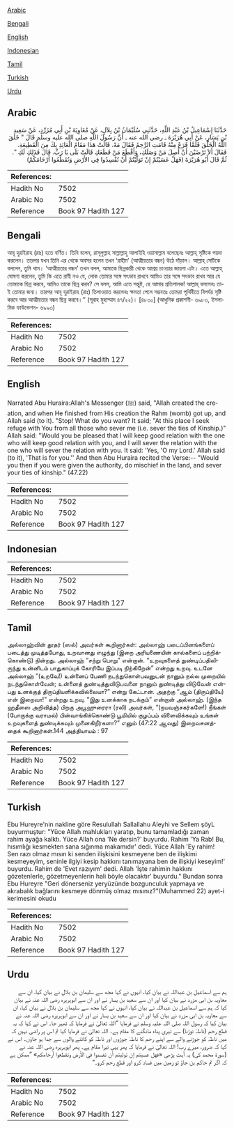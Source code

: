 [Arabic](#arabic)

[Bengali](#bengali)

[English](#english)

[Indonesian](#indonesian)

[Tamil](#tamil)

[Turkish](#turkish)

[Urdu](#urdu)

## Arabic


<div dir="rtl" lang="ar" style={{fontSize:'larger',backgroundColor:'#f8f9fa',padding:20}}>
حَدَّثَنَا إِسْمَاعِيلُ بْنُ عَبْدِ اللَّهِ، حَدَّثَنِي سُلَيْمَانُ بْنُ بِلاَلٍ، عَنْ مُعَاوِيَةَ بْنِ أَبِي مُزَرِّدٍ، عَنْ سَعِيدِ بْنِ يَسَارٍ، عَنْ أَبِي هُرَيْرَةَ ـ رضى الله عنه ـ أَنَّ رَسُولَ اللَّهِ صلى الله عليه وسلم قَالَ ‏"‏ خَلَقَ اللَّهُ الْخَلْقَ فَلَمَّا فَرَغَ مِنْهُ قَامَتِ الرَّحِمُ فَقَالَ مَهْ‏.‏ قَالَتْ هَذَا مَقَامُ الْعَائِذِ بِكَ مِنَ الْقَطِيعَةِ‏.‏ فَقَالَ أَلاَ تَرْضَيْنَ أَنْ أَصِلَ مَنْ وَصَلَكِ، وَأَقْطَعَ مَنْ قَطَعَكِ قَالَتْ بَلَى يَا رَبِّ‏.‏ قَالَ فَذَلِكِ لَكِ ‏"‏‏.‏ ثُمَّ قَالَ أَبُو هُرَيْرَةَ ‏(‏فَهَلْ عَسَيْتُمْ إِنْ تَوَلَّيْتُمْ أَنْ تُفْسِدُوا فِي الأَرْضِ وَتُقَطِّعُوا أَرْحَامَكُمْ‏)‏
</div>
<div style={{backgroundColor:'#f8f9fa',padding:20, marginBottom: 10}}><table> <thead> <tr> <th>References:</th> <th></th> </tr> </thead> <tbody><tr><td>Hadith No</td><td>7502</td></tr><tr><td>Arabic No</td><td>7502</td></tr><tr><td>Reference</td><td>Book 97 Hadith 127</td></tr></tbody></table></div>

## Bengali


<div dir="ltr" lang="bn" style={{fontSize:'larger',backgroundColor:'#f8f9fa',padding:20}}>
আবূ হুরাইরাহ (রাঃ) হতে বর্ণিত। তিনি বলেন, রাসূলুল্লাহ সাল্লাল্লাহু আলাইহি ওয়াসাল্লাম বলেছেনঃ আল্লাহ্ সৃষ্টিকে পয়দা করলেন। তারপর যখন তিনি এর থেকে অবসর হলেন তখন ‘রাহীম’ (আত্মীয়তার বন্ধন) উঠে দাঁড়াল। আল্লাহ্ সেটিকে বললেন, তুমি থাম। ‘আত্মীয়তার বন্ধন’ তখন বলল, আমাকে ছিন্নকারী থেকে আশ্রয় চাওয়ার জায়গা এটা। এতে আল্লাহ্ ঘোষণা করলেন, তুমি কি এতে রাযী নও যে, লোক তোমার সঙ্গে সৎভাব রাখবে আমিও তার সঙ্গে সৎভাব রাখব আর যে তোমাকে ছিন্ন করবে, আমিও তাকে ছিন্ন করব? সে বলল, আমি এতে সন্তুষ্ট, হে আমার প্রতিপালক! আল্লাহ্ বললেনঃ তা-ই তোমার জন্য। তারপর আবূ হুরাইরাহ (রাঃ) তিলাওয়াত করলেনঃ ক্ষমতা পেলে সম্ভবতঃ তোমরা পৃথিবীতে বিপর্যয় সৃষ্টি করবে আর আত্মীয়তার বন্ধন ছিন্ন করবে।’’ (সূরাহ মুহাম্মাদ ৪৭/২২)। [৪৮৩০] (আধুনিক প্রকাশনী- ৬৯৮৩, ইসলামিক ফাউন্ডেশন- ৬৯৯৩)
</div>
<div style={{backgroundColor:'#f8f9fa',padding:20, marginBottom: 10}}><table> <thead> <tr> <th>References:</th> <th></th> </tr> </thead> <tbody><tr><td>Hadith No</td><td>7502</td></tr><tr><td>Arabic No</td><td>7502</td></tr><tr><td>Reference</td><td>Book 97 Hadith 127</td></tr></tbody></table></div>

## English


<div dir="ltr" lang="en" style={{fontSize:'larger',backgroundColor:'#f8f9fa',padding:20}}>
Narrated Abu Huraira:Allah's Messenger (ﷺ) said, "Allah created the creation, and when He finished from His creation the Rahm (womb) got up, and Allah said (to it). "Stop! What do you want? It said; "At this place I seek refuge with You from all those who sever me (i.e. sever the ties of Kinship.)" Allah said: "Would you be pleased that I will keep good relation with the one who will keep good relation with you, and I will sever the relation with the one who will sever the relation with you. It said: 'Yes, 'O my Lord.' Allah said (to it), 'That is for you.'' And then Abu Huraira recited the Verse:-- "Would you then if you were given the authority, do mischief in the land, and sever your ties of kinship." (47.22)
</div>
<div style={{backgroundColor:'#f8f9fa',padding:20, marginBottom: 10}}><table> <thead> <tr> <th>References:</th> <th></th> </tr> </thead> <tbody><tr><td>Hadith No</td><td>7502</td></tr><tr><td>Arabic No</td><td>7502</td></tr><tr><td>Reference</td><td>Book 97 Hadith 127</td></tr></tbody></table></div>

## Indonesian


<div dir="ltr" lang="id" style={{fontSize:'larger',backgroundColor:'#f8f9fa',padding:20}}>

</div>
<div style={{backgroundColor:'#f8f9fa',padding:20, marginBottom: 10}}><table> <thead> <tr> <th>References:</th> <th></th> </tr> </thead> <tbody><tr><td>Hadith No</td><td>7502</td></tr><tr><td>Arabic No</td><td>7502</td></tr><tr><td>Reference</td><td>Book 97 Hadith 127</td></tr></tbody></table></div>

## Tamil


<div dir="ltr" lang="ta" style={{fontSize:'larger',backgroundColor:'#f8f9fa',padding:20}}>
அல்லாஹ்வின் தூதர் (ஸல்) அவர்கள் கூறினார்கள்: அல்லாஹ் படைப்பினங்களைப் படைத்து முடித்தபோது, உறவானது எழுந்து (இறை அரியணையின் கால்களைப் பற்றிக்கொண்டு) நின்றது. அல்லாஹ் “சற்று பொறு” என்றான். “உறவுகளைத் துண்டிப்பதிலிருந்து உன்னிடம் பாதுகாப்புக் கோரியே இப்படி நிற்கிறேன்” என்றது உறவு. உடனே அல்லாஹ் “(உறவே!) உன்னைப் பேணி நடந்துகொள்பவனுடன் நானும் நல்ல முறையில் நடந்துகொள்வேன்; உன்னைத் துண்டித்துவிடுபவனை நானும் துண்டித்து விடுவேன் என்பது உனக்குத் திருப்தியளிக்கவில்லையா?” என்று கேட்டான். அதற்கு “ஆம் (திருப்தியே) என் இறைவா!” என்றது உறவு. “இது உனக்காக நடக்கும்” என்றான் அல்லாஹ். (இந்த ஹதீஸை அறிவித்த) பிறகு அபூஹுரைரா (ரலி) அவர்கள், “(நயவஞ்சகர்களே!) நீங்கள் (போருக்கு வராமல்) பின்வாங்கிக்கொண்டு பூமியில் குழப்பம் விளைவிக்கவும் உங்கள் உறவுகளைத் துண்டிக்கவும் முனைகிறீர்களா?” எனும் (47:22 ஆவது) இறைவசனத்தைக் கூறினார்கள்.144 அத்தியாயம் : 97
</div>
<div style={{backgroundColor:'#f8f9fa',padding:20, marginBottom: 10}}><table> <thead> <tr> <th>References:</th> <th></th> </tr> </thead> <tbody><tr><td>Hadith No</td><td>7502</td></tr><tr><td>Arabic No</td><td>7502</td></tr><tr><td>Reference</td><td>Book 97 Hadith 127</td></tr></tbody></table></div>

## Turkish


<div dir="ltr" lang="tr" style={{fontSize:'larger',backgroundColor:'#f8f9fa',padding:20}}>
Ebu Hureyre'nin nakline göre Resulullah Sallallahu Aleyhi ve Sellem şöyL buyurmuştur: "Yüce Allah mahlukları yaratıp, bunu tamamladığı zaman rahim ayağa kalktı. Yüce Allah ona 'Ne dersin?' buyurdu. Rahim 'Ya Rab! Bu, hısımlığı kesmekten sana sığınma makamıdır' dedi. Yüce Allah 'Ey rahim! Sen razı olmaz mısın ki senden ilişkisini kesmeyene ben de ilişkimi kesmeyeyim, seninle ilgiyi kesip hakkını tanımayana ben de ilişkiyi keseyim!' buyurdu. Rahim de 'Evet razıyım' dedi. Allah 'İşte rahimin hakkını gözetenlerle, gözetmeyenlerin hali böyle olacaktır' buyurdu." Bundan sonra Ebu Hureyre "Geri dönerseniz yeryüzünde bozgunculuk yapmaya ve akrabalık bağlarını kesmeye dönmüş olmaz mısınız?"(Muhammed 22) ayet-i kerimesini okudu
</div>
<div style={{backgroundColor:'#f8f9fa',padding:20, marginBottom: 10}}><table> <thead> <tr> <th>References:</th> <th></th> </tr> </thead> <tbody><tr><td>Hadith No</td><td>7502</td></tr><tr><td>Arabic No</td><td>7502</td></tr><tr><td>Reference</td><td>Book 97 Hadith 127</td></tr></tbody></table></div>

## Urdu


<div dir="rtl" lang="ur" style={{fontSize:'larger',backgroundColor:'#f8f9fa',padding:20}}>
ہم سے اسماعیل بن عبداللہ نے بیان کیا، انہوں نے کہا مجھ سے سلیمان بن بلال نے بیان کیا، ان سے معاویہ بن ابی مزرد نے بیان کیا اور ان سے سعید بن یسار نے اور ان سے ابوہریرہ رضی اللہ عنہ نے بیان کیا کہ ہم سے اسماعیل بن عبداللہ نے بیان کیا، انہوں نے کہا مجھ سے سلیمان بن بلال نے بیان کیا، ان سے معاویہ بن ابی مزرد نے بیان کیا اور ان سے سعید بن یسار نے اور ان سے ابوہریرہ رضی اللہ عنہ نے بیان کیا کہ رسول اللہ صلی اللہ علیہ وسلم نے فرمایا ”اللہ تعالیٰ نے فرمایا کہ ٹھہر جا۔ اس نے کہا کہ یہ قطع رحم (ناطہٰ توڑنا) سے تیری پناہ مانگنے کا مقام ہے۔ اللہ تعالیٰ نے فرمایا کیا تم اس پر راضی نہیں کہ میں ناطہٰ کو جوڑنے والے سے اپنے رحم کا ناطہٰ جوڑوں اور ناطہٰ کو کاٹنے والوں سے جدا ہو جاؤں۔ اس نے کہا کہ ضرور، میرے رب! اللہ تعالیٰ نے فرمایا کہ پھر یہی تیرا مقام ہے۔ پھر ابوہریرہ رضی اللہ عنہ نے (سورۃ محمد کی) یہ آیت پڑھی «فهل عسيتم إن توليتم أن تفسدوا في الأرض وتقطعوا أرحامكم‏» ”ممکن ہے کہ اگر تم حاکم بن جاؤ تو زمین میں فساد کرو اور قطع رحم کرو۔“
</div>
<div style={{backgroundColor:'#f8f9fa',padding:20, marginBottom: 10}}><table> <thead> <tr> <th>References:</th> <th></th> </tr> </thead> <tbody><tr><td>Hadith No</td><td>7502</td></tr><tr><td>Arabic No</td><td>7502</td></tr><tr><td>Reference</td><td>Book 97 Hadith 127</td></tr></tbody></table></div>